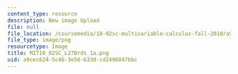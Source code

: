 ```yaml
---
content_type: resource
description: New image Upload
file: null
file_location: /coursemedia/18-02sc-multivariable-calculus-fall-2010/a9cec6245c463e56633dcd2496047bbc_MIT18_02SC_L27Brds_1a.png
file_type: image/png
resourcetype: Image
title: MIT18_02SC_L27Brds_1a.png
uid: a9cec624-5c46-3e56-633d-cd2496047bbc
---
```

